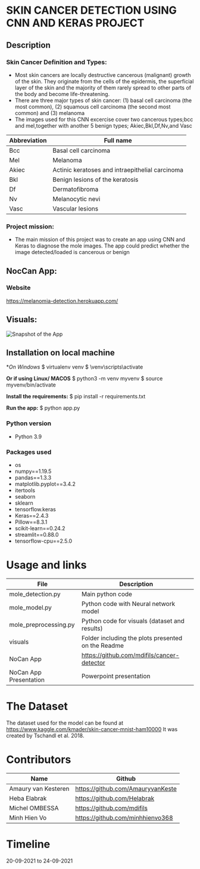 # SKIN CANCER DETECTION USING CNN AND KERAS PROJECT

## Description
### Skin Cancer Definition and Types: 
- Most skin cancers are locally destructive cancerous (malignant) growth of the skin. They originate from the cells of the epidermis, the superficial layer of the skin and the majority of them rarely spread to other parts of the body and become life-threatening. 
- There are three major types of skin cancer: (1) basal cell carcinoma (the most common), (2) squamous cell carcinoma (the second most common) and (3) melanoma
- The images used for this CNN excercise cover two cancerous types;bcc and mel,together with another 5 benign types; Akiec,Bkl,Df,Nv,and Vasc

 | Abbreviation          | Full name                              |
 |-----------------------|----------------------------------------|
 |Bcc | Basal cell carcinoma |
 |Mel| Melanoma |
 |Akiec| Actinic keratoses and intraepithelial carcinoma | 
 |Bkl | Benign lesions of the keratosis |
 |Df | Dermatofibroma |
 |Nv | Melanocytic nevi|
 |Vasc| Vascular lesions |
 

### Project mission:
- The main mission of this project was to create an app using CNN and Keras to diagnose the mole images. The app could predict whether the image detected/loaded is cancerous or benign


## NocCan App: 

### Website
https://melanomia-detection.herokuapp.com/

## Visuals: 
 
![Snapshot of the App](https://user-images.githubusercontent.com/84380899/134656153-df62d463-dcf0-4d06-a6bc-c3ac3ea3d78c.png)


## Installation on local machine

**On Windows*
$ virtualenv venv 
$ \venv\scripts\activate

**Or if using Linux/ MACOS**
$ python3 -m venv myvenv
$ source myvenv/bin/activate

**Install the requirements:**
$ pip install -r requirements.txt

**Run the app:**
$ python app.py

### Python version
* Python 3.9

### Packages used
* os
* numpy==1.19.5
* pandas==1.3.3
* matplotlib.pyplot==3.4.2
* itertools
* seaborn
* sklearn
* tensorflow.keras
* Keras==2.4.3
* Pillow==8.3.1
* scikit-learn==0.24.2
* streamlit==0.88.0
* tensorflow-cpu==2.5.0

# Usage and links
| File                | Description                                                    |
|---------------------|----------------------------------------------------------------|
| mole_detection.py         | Main python code|
| mole_model.py         | Python code with Neural network model|
| mole_preprocessing.py        | Python code for visuals (dataset and results)|
| visuals            | Folder including the plots presented on the Readme |https://github.com/mdifils/cancer-detector
| NoCan App           | https://github.com/mdifils/cancer-detector|
| NoCan App Presentation           | Powerpoint presentation 

# The Dataset

The dataset used for the model can be found at  https://www.kaggle.com/kmader/skin-cancer-mnist-ham10000 
It was created by Tschandl et al. 2018. 



# Contributors
| Name                  | Github                                 |
|-----------------------|----------------------------------------|
|Amaury van Kesteren | https://github.com/AmauryvanKeste | 
|Heba Elabrak | https://github.com/Helabrak |
|Michel OMBESSA | https://github.com/mdifils |
|Minh Hien Vo| https://github.com/minhhienvo368 |

# Timeline
20-09-2021 to 24-09-2021
